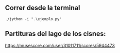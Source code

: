 ## Correr desde la terminal
```{powershell}
./jython -i ".\ejemplo.py"
```

## Partituras del lago de los cisnes:

https://musescore.com/user/31011711/scores/5944473